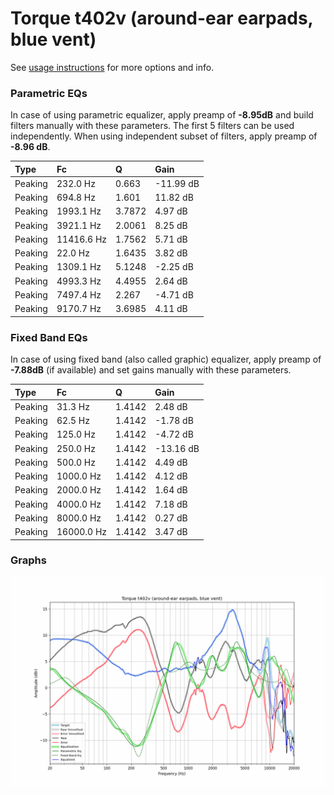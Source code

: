 # Torque t402v (around-ear earpads, blue vent)
See [usage instructions](https://github.com/jaakkopasanen/AutoEq#usage) for more options and info.

### Parametric EQs
In case of using parametric equalizer, apply preamp of **-8.95dB** and build filters manually
with these parameters. The first 5 filters can be used independently.
When using independent subset of filters, apply preamp of **-8.96 dB**.

| Type    | Fc         |      Q | Gain      |
|:--------|:-----------|:-------|:----------|
| Peaking | 232.0 Hz   | 0.663  | -11.99 dB |
| Peaking | 694.8 Hz   | 1.601  | 11.82 dB  |
| Peaking | 1993.1 Hz  | 3.7872 | 4.97 dB   |
| Peaking | 3921.1 Hz  | 2.0061 | 8.25 dB   |
| Peaking | 11416.6 Hz | 1.7562 | 5.71 dB   |
| Peaking | 22.0 Hz    | 1.6435 | 3.82 dB   |
| Peaking | 1309.1 Hz  | 5.1248 | -2.25 dB  |
| Peaking | 4993.3 Hz  | 4.4955 | 2.64 dB   |
| Peaking | 7497.4 Hz  | 2.267  | -4.71 dB  |
| Peaking | 9170.7 Hz  | 3.6985 | 4.11 dB   |

### Fixed Band EQs
In case of using fixed band (also called graphic) equalizer, apply preamp of **-7.88dB**
(if available) and set gains manually with these parameters.

| Type    | Fc         |      Q | Gain      |
|:--------|:-----------|:-------|:----------|
| Peaking | 31.3 Hz    | 1.4142 | 2.48 dB   |
| Peaking | 62.5 Hz    | 1.4142 | -1.78 dB  |
| Peaking | 125.0 Hz   | 1.4142 | -4.72 dB  |
| Peaking | 250.0 Hz   | 1.4142 | -13.16 dB |
| Peaking | 500.0 Hz   | 1.4142 | 4.49 dB   |
| Peaking | 1000.0 Hz  | 1.4142 | 4.12 dB   |
| Peaking | 2000.0 Hz  | 1.4142 | 1.64 dB   |
| Peaking | 4000.0 Hz  | 1.4142 | 7.18 dB   |
| Peaking | 8000.0 Hz  | 1.4142 | 0.27 dB   |
| Peaking | 16000.0 Hz | 1.4142 | 3.47 dB   |

### Graphs
![](./Torque%20t402v%20(around-ear%20earpads,%20blue%20vent).png)